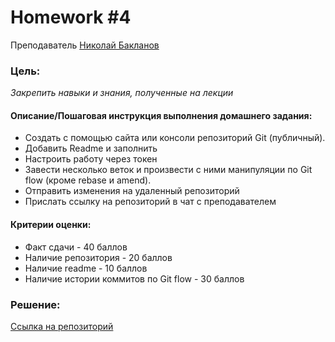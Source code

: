 # Homework #4
Преподаватель [Николай Бакланов][Teacher]

### Цель:
 _Закрепить навыки и знания, полученные на лекции_

#### Описание/Пошаговая инструкция выполнения домашнего задания:
- Создать с помощью сайта или консоли репозиторий Git (публичный).
- Добавить Readme и заполнить
- Настроить работу через токен
- Завести несколько веток и произвести с ними манипуляции по Git flow (кроме rebase и amend).
- Отправить изменения на удаленный репозиторий
- Прислать ссылку на репозиторий в чат с преподавателем

#### Критерии оценки:
- Факт сдачи - 40 баллов
- Наличие репозитория - 20 баллов
- Наличие readme - 10 баллов
- Наличие истории коммитов по Git flow - 30 баллов

### Решение:
[Ссылка на репозиторий][rep]

[Teacher]: <https://otus.ru/teacher/2295>

[rep]: <https://github.com/DaniilYarmolenko/GPB_lesson_7>
